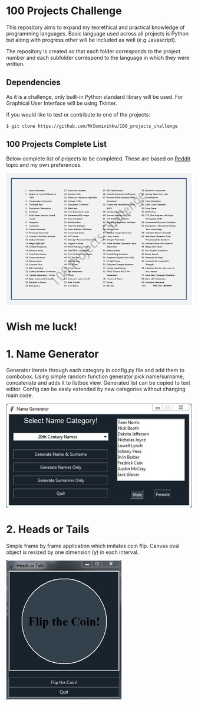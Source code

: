# 100 Projects Challenge

This repository aims to expand my teorethical and practical knowledge of programming languages. Basic language used across all projects is Python but along with progress other will be included as well (e.g Javascript).

The repository is created so that each folder corresponds to the project number and each subfolder correspond to the language in which they were written.

## Dependencies

As it is a challenge, only built-in Python standard library will be used.
For Graphical User Interface will be using Tkinter.

If you would like to test or contribute to one of the projects:
```
$ git clone https://github.com/MrDominikku/100_projects_challenge
```

## 100 Projects Complete List

Below complete list of projects to be completed. These are based on [Reddit](https://www.reddit.com/r/learnprogramming/comments/2a9ygh/1000_beginner_programming_projects_xpost/) topic and my own preferences.

![alt text](https://github.com/MrDominikku/100_projects_challenge/blob/master/100_projects.jpg)

# Wish me luck!

# 1. Name Generator

Generator iterate through each category in config.py file and add them to combobox. Using simple random function generator pick name/surname, concatenate and adds it to listbox view. Generated list can be copied to text editor. Config can be easly extended by new categories without changing main code.

![alt text](https://github.com/MrDominikku/100_projects_challenge/blob/master/1.%20Name%20Generator/Python/name_generator.JPG)

# 2. Heads or Tails

Simple frame by frame application which imitates coin flip. Canvas oval object is resized by one dimension (y) in each interval.

![alt text](https://github.com/MrDominikku/100_projects_challenge/blob/master/2.%20Heads%20or%20Tails/Python/heads_or_tails.JPG)
